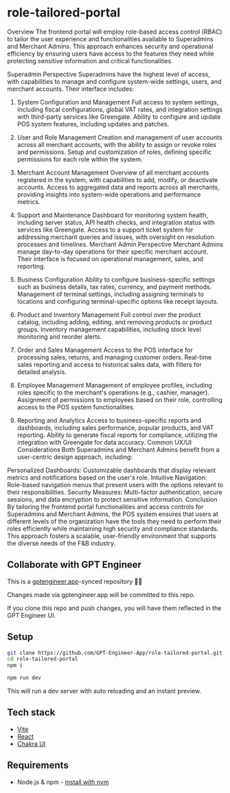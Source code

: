 # role-tailored-portal

Overview
The frontend portal will employ role-based access control (RBAC) to tailor the user experience and functionalities available to Superadmins and Merchant Admins. This approach enhances security and operational efficiency by ensuring users have access to the features they need while protecting sensitive information and critical functionalities.

Superadmin Perspective
Superadmins have the highest level of access, with capabilities to manage and configure system-wide settings, users, and merchant accounts. Their interface includes:

1. System Configuration and Management
Full access to system settings, including fiscal configurations, global VAT rates, and integration settings with third-party services like Greengate.
Ability to configure and update POS system features, including updates and patches.
2. User and Role Management
Creation and management of user accounts across all merchant accounts, with the ability to assign or revoke roles and permissions.
Setup and customization of roles, defining specific permissions for each role within the system.
3. Merchant Account Management
Overview of all merchant accounts registered in the system, with capabilities to add, modify, or deactivate accounts.
Access to aggregated data and reports across all merchants, providing insights into system-wide operations and performance metrics.
4. Support and Maintenance
Dashboard for monitoring system health, including server status, API health checks, and integration status with services like Greengate.
Access to a support ticket system for addressing merchant queries and issues, with oversight on resolution processes and timelines.
Merchant Admin Perspective
Merchant Admins manage day-to-day operations for their specific merchant account. Their interface is focused on operational management, sales, and reporting.

1. Business Configuration
Ability to configure business-specific settings such as business details, tax rates, currency, and payment methods.
Management of terminal settings, including assigning terminals to locations and configuring terminal-specific options like receipt layouts.
2. Product and Inventory Management
Full control over the product catalog, including adding, editing, and removing products or product groups.
Inventory management capabilities, including stock level monitoring and reorder alerts.
3. Order and Sales Management
Access to the POS interface for processing sales, returns, and managing customer orders.
Real-time sales reporting and access to historical sales data, with filters for detailed analysis.
4. Employee Management
Management of employee profiles, including roles specific to the merchant's operations (e.g., cashier, manager).
Assignment of permissions to employees based on their role, controlling access to the POS system functionalities.
5. Reporting and Analytics
Access to business-specific reports and dashboards, including sales performance, popular products, and VAT reporting.
Ability to generate fiscal reports for compliance, utilizing the integration with Greengate for data accuracy.
Common UX/UI Considerations
Both Superadmins and Merchant Admins benefit from a user-centric design approach, including:

Personalized Dashboards: Customizable dashboards that display relevant metrics and notifications based on the user's role.
Intuitive Navigation: Role-based navigation menus that present users with the options relevant to their responsibilities.
Security Measures: Multi-factor authentication, secure sessions, and data encryption to protect sensitive information.
Conclusion
By tailoring the frontend portal functionalities and access controls for Superadmins and Merchant Admins, the POS system ensures that users at different levels of the organization have the tools they need to perform their roles efficiently while maintaining high security and compliance standards. This approach fosters a scalable, user-friendly environment that supports the diverse needs of the F&B industry.

## Collaborate with GPT Engineer

This is a [gptengineer.app](https://gptengineer.app)-synced repository 🌟🤖

Changes made via gptengineer.app will be committed to this repo.

If you clone this repo and push changes, you will have them reflected in the GPT Engineer UI.

## Setup

```sh
git clone https://github.com/GPT-Engineer-App/role-tailored-portal.git
cd role-tailored-portal
npm i
```

```sh
npm run dev
```

This will run a dev server with auto reloading and an instant preview.

## Tech stack

- [Vite](https://vitejs.dev/)
- [React](https://react.dev/)
- [Chakra UI](https://chakra-ui.com/)

## Requirements

- Node.js & npm - [install with nvm](https://github.com/nvm-sh/nvm#installing-and-updating)
